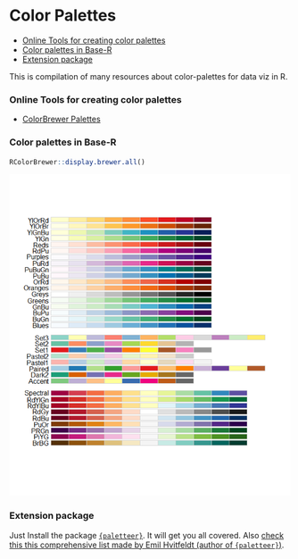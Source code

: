 Color Palettes
================

-   <a href="#online-tools-for-creating-color-palettes"
    id="toc-online-tools-for-creating-color-palettes">Online Tools for
    creating color palettes</a>
-   <a href="#color-palettes-in-base-r"
    id="toc-color-palettes-in-base-r">Color palettes in Base-R</a>
-   <a href="#extension-package" id="toc-extension-package">Extension
    package</a>

This is compilation of many resources about color-palettes for data viz
in R.

### Online Tools for creating color palettes

-   [ColorBrewer Palettes](https://colorbrewer2.org/)

### Color palettes in Base-R

``` r
RColorBrewer::display.brewer.all()
```

![](color_palettes_files/figure-gfm/unnamed-chunk-1-1.png)<!-- -->

### Extension package

Just Install the package
[`{paletteer}`](https://github.com/EmilHvitfeldt/paletteer). It will get
you all covered. Also [check this this comprehensive list made by Emil
Hvitfeldt (author of
`{paletteer}`)](R/compre_list_palettes_from_Emil.md).
